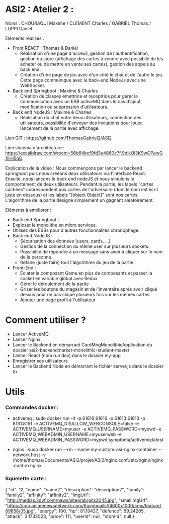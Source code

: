 # ASI2 : Atelier 2 : 

Noms : CHOURAQUI Maxime / CLEMENT Charles / GABRIEL Thomas / LUPPI Daniel

Eléments réalisés : 
- Front REACT : Thomas & Daniel
  - Réalisation d'une page d'acceuil, gestion de l'authentification, gestion du store (affichage des cartes à vendre avec possibilé de les acheter ou de mettre en vente ses cartes), gestion des appels au back end.
  - Création d'une page de jeu avec d'un côté le chat et de l'autre le jeu. Cette page communique avec le back-end NodeJs avec une WebSocket.
- Back end Springboot : Maxime & Charles
  - Création de classes émettrice et réceptrice pour gérer la communication avec un ESB activeMQ dans le cas d'ajout, modification ou suppression d'utilisateurs.
- Back end NodeJS : Maxime & Charles
  - Réalisation du chat entre deux utilisateurs, connection des utilisateurs, possibilité d'envoyer des invitations pour jouer, lancement de la partie avec affichage.

Lien GIT : https://github.com/ThomasGabriel2/ASI2

Lien shcéma d'architecture : https://excalidraw.com/#room=56b64bcf9fd3e4860c7f,9plkOl3K9wOPewGXilH5qQ

Explication de la vidéo :
Nous commençons par lancer le backend springboot puis nous crééons deux utilisateurs via l'interface React. Ensuite, nous lançons le back end nodeJS et nous simulons le comportement de deux utilisateurs.
Pendant la partie, les labels "cartes cachées" coorespondent aux cartes de l'adversaire (dont le nom est écrit juste en dessous) et les labels "[object Object]" sont nos cartes. L'algorithme de la partie désigne simplement un gagnant aléatoirement.

Eléments à améliorer :
-  Back end Springboot :
  - Exploser le monolithe en micro services.
  - Utilisez des ESBs pour d'autres fonctionnalités chronophage.
- Back end NodeJS :
  - Sécurisation des données (users, cards, ...)
  - Gestion de la connection du même user sur plusieurs sockets.
  - Possibilité de répondre à un message sans avoir à cliquer sur le nom de la personne.
  - Refaire (juste faire) tout l'algorithme du jeu de la partie.
- Front-End :
  - Éclater le composant Game en plus de composants et passer la socket en variable global avec Redux
  - Gérer le déroulement de la partie
  - Griser les boutons du magasin et de l'inventaire après avoir cliqué dessus pour ne pas cliqué plusieurs fois sur les mêmes cartes
  - Ajouter une page profil à l'utilisateur

# Comment utiliser ?

- Lancer ActiveMQ
- Lancer Nginx
- Lancer le Backend en démarrant CardMngMonolithicApplication du dossier asi2-backendmarket-monolithic-student-master
- Lancer React (npm run dev) dans le dossier my-app
- Enregistrer ses utilisateurs
- Lancer le Backend Node en démarrant le fichier server.js dans le dossier tp



# Utils

### Commandes docker : 
- activemq : sudo docker run -it -p 61616:61616 -p 61613:61613 -p 8161:8161 -e ACTIVEMQ_DISALLOW_WEBCONSOLE=false -e ACTIVEMQ_USERNAME=myuser -e ACTIVEMQ_PASSWORD=mypwd -e ACTIVEMQ_WEBADMIN_USERNAME=myuserweb -e ACTIVEMQ_WEBADMIN_PASSWORD=mypwd symptoma/activemq:latest

- nginx : sudo docker run --rm --name my-custom-asi-nginx-container --network host -v /home/thomas/Documents/ASI2/projet/ASI2/nginx.conf:/etc/nginx/nginx.conf:ro nginx

### Squelette carte : 
{
        "id": 12,
        "name": "name2",
        "description": "description2",
        "family": "family2",
        "affinity": "affinity2",
        "imgUrl": "http://medias.3dvf.com/news/sitegrab/gits2045.jpg",
        "smallImgUrl": "https://cdn.animenewsnetwork.com/thumbnails/fit600x1000/cms/feature/89858/05.jpg",
        "energy": 100,
        "hp": 81.19427,
        "defence": 69.24205,
        "attack": 3.1732023,
        "price": 111,
        "userId": null,
        "storeId": null
    }
